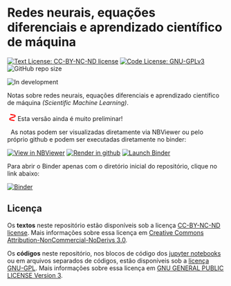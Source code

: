 # Redes neurais, equações diferenciais e aprendizado científico de máquina

[![Text License: CC-BY-NC-ND license](https://img.shields.io/badge/Text%20License-CC--BY--NC--ND-yellow.svg)](https://opensource.org/licenses/MIT) [![Code License: GNU-GPLv3](https://img.shields.io/badge/Code%20License-GNU--GPLv3-yellow.svg)](https://www.gnu.org/licenses/gpl.html) ![GitHub repo size](https://img.shields.io/github/repo-size/rmsrosa/NNDiffEqSciML)

![In development](https://img.shields.io/badge/stage-in%20development-orange)

Notas sobre redes neurais, equações diferenciais e aprendizado científico de máquina *(Scientific Machine Learning)*.

<svg width="20" height="20" xmlns="http://www.w3.org/2000/svg">
  <g transform="scale(0.6, -0.6) translate(-5, -20)">
    <path
d="M17 12
L33 9
A 3.027605014567413 3.027605014567413 0 0 0 33.50511019963996 3.1894163248649843
L16.494889800360042 -3.1894163248649843
A 3.027605014567413 3.027605014567413 0 0 1 17 -9
L33 -12"
fill="none" stroke="red" stroke-width="4" stroke-linecap="butt"></path>
  </g>
</svg>
Esta versão ainda é muito preliminar!

&nbsp;
As notas podem ser visualizadas diretamente via NBViewer ou pelo próprio github e podem ser executadas diretamente no binder:

[![View in NBViewer](https://img.shields.io/badge/view%20in-nbviewer-orange)](https://nbviewer.jupyter.org/github/rmsrosa/NNDiffEqSciML/blob/main/notebooks/00.00-Frente.ipynb) [![Render in github](https://img.shields.io/badge/render%20in-github-green)](https://github.com/rmsrosa/NNDiffEqSciML/blob/main/notebooks/00.00-Frente.ipynb) [![Launch Binder](https://mybinder.org/badge_logo.svg)](https://mybinder.org/v2/gh/rmsrosa/NNDiffEqSciML/main?filepath=notebooks%2F00.00-Frente.ipynb)

Para abrir o Binder apenas com o diretório inicial do repositório, clique no link abaixo:

[![Binder](https://mybinder.org/badge_logo.svg)](https://mybinder.org/v2/gh/rmsrosa/NNDiffEqSciML/main)
## Licença

Os **textos** neste repositório estão disponíveis sob a licença [CC-BY-NC-ND license](LICENSE-TEXT). Mais informações sobre essa licença em [Creative Commons Attribution-NonCommercial-NoDerivs 3.0](https://creativecommons.org/licenses/by-nc-nd/3.0/us/legalcode).

Os **códigos** neste repositório, nos blocos de código dos [jupyter notebooks](https://jupyter.org/) ou em arquivos separados de códigos, estão disponíveis sob a [licença GNU-GPL](LICENSE-CODE). Mais informações sobre essa licença em [GNU GENERAL PUBLIC LICENSE Version 3](https://www.gnu.org/licenses/gpl.html).
